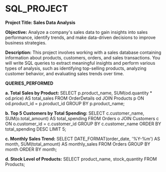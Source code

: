 # SQL_PROJECT


**Project Title: Sales Data Analysis**

**Objective:**
Analyze a company's sales data to gain insights into sales performance, identify trends, and make data-driven decisions to improve business strategies.

**Description:**
This project involves working with a sales database containing information about products, customers, orders, and sales transactions. You will write SQL queries to extract meaningful insights and perform various types of analysis, such as identifying top-selling products, analyzing customer behavior, and evaluating sales trends over time.

**QUERIES_PERFORMED**

**a. Total Sales by Product:**
SELECT p.product_name, SUM(od.quantity * od.price) AS total_sales
FROM OrderDetails od
JOIN Products p ON od.product_id = p.product_id
GROUP BY p.product_name;

**b. Top 5 Customers by Total Spending:**
SELECT c.customer_name, SUM(o.total_amount) AS total_spending
FROM Orders o
JOIN Customers c ON o.customer_id = c.customer_id
GROUP BY c.customer_name
ORDER BY total_spending DESC
LIMIT 5;

**c. Monthly Sales Trend:**
SELECT DATE_FORMAT(order_date, '%Y-%m') AS month, SUM(total_amount) AS monthly_sales
FROM Orders
GROUP BY month
ORDER BY month;

**d. Stock Level of Products:**
SELECT product_name, stock_quantity
FROM Products;


